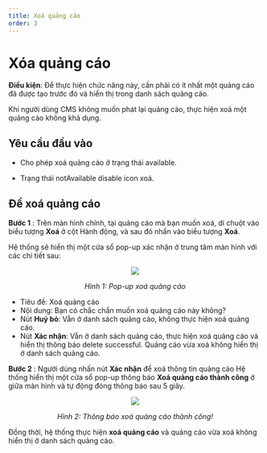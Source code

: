 ```yaml
---
title: Xoá quảng cáo
order: 3
---
```


# Xóa quảng cáo

 **Điều kiện**: Để thực hiện chức năng này, cần phải có ít nhất một quảng cáo đã được tạo trước đó và hiển thị trong danh sách quảng cáo.

 Khi người dùng CMS không muốn phát lại quảng cáo, thực hiện xoá một quảng cáo không khả dụng.

## Yêu cầu đầu vào
* Cho phép xoá quảng cáo ở trạng thái available.

* Trạng thái notAvailable disable icon xoá.

## Để xoá quảng cáo
**Bước 1** :
Trên màn hình chính, tại quảng cáo mà bạn muốn xoá, di chuột vào biểu tượng **Xoá** ở cột Hành động, và sau đó nhấn vào biểu tượng **Xoá**.

Hệ thống sẽ hiển thị một cửa sổ pop-up xác nhận ở trung tâm màn hình với các chi tiết sau:

<center>

![](/images/dai/pop-up-delete-ad.PNG)

*Hình 1: Pop-up xoá quảng cáo*
</center>

 * Tiêu đề: Xoá quảng cáo
 * Nội dung: Bạn có chắc chắn muốn xoá quảng cáo này không?
 * Nút **Huỷ bỏ**: Vẫn ở danh sách quảng cáo, không thực hiện xoá quảng cáo.
 * Nút **Xác nhận**: Vẫn ở danh sách quảng cáo, thực hiện xoá quảng cáo và hiển thị thông báo delete successful. Quảng cáo vừa xoá không hiển thị ở danh sách quảng cáo.

**Bước 2** : Người dùng nhấn nút **Xác nhận** để xoá thông tin quảng cáo
 Hệ thống hiển thị một cửa sổ pop-up thông báo **Xoá quảng cáo thành công** ở giữa màn hình và tự động đóng thông báo sau 5 giây.

<center>

 ![](/images/dai/success-delete.PNG)

*Hình 2: Thông báo xoá quảng cáo thành công!*

</center>


Đồng thời, hệ thống thực hiện **xoá quảng cáo** và quảng cáo vừa xoá không hiển thị ở danh sách quảng cáo.